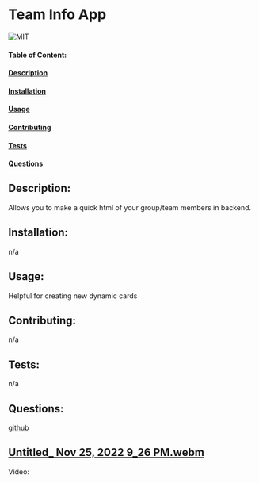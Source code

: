 # Team Info App

![MIT](https://img.shields.io/badge/License-MIT-blue)

#### Table of Content:

#### [Description](#description)

#### [Installation](#installation)

#### [Usage](#usage)

#### [Contributing](#contributing)

#### [Tests](#tests)

#### [Questions](#questions)

## Description:

Allows you to make a quick html of your group/team members in backend.

## Installation:

n/a

## Usage:

Helpful for creating new dynamic cards

## Contributing:

n/a

## Tests:

n/a

## Questions:

[github](https://github.com/https://github.com/Slimshady079/Team-Info-App)

## [Untitled_ Nov 25, 2022 9_26 PM.webm](https://user-images.githubusercontent.com/115417230/204072234-e6d41a20-71a1-4c76-87aa-6ae0bc30291b.webm)
Video:

